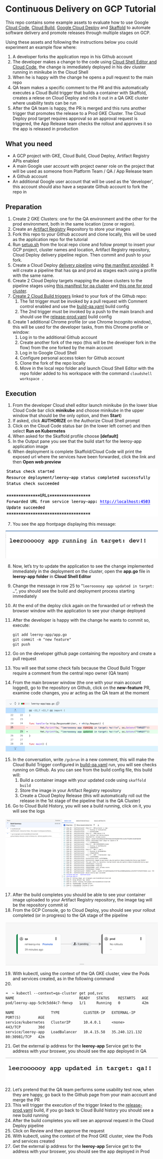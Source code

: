 # Continuous Delivery on GCP Tutorial

This repo contains some example assets to evaluate how to use Google [Cloud Code](https://cloud.google.com/code/docs/shell), [Cloud Build](https://cloud.google.com/build/docs/overview), [Google Cloud Deploy](https://cloud.google.com/deploy/docs/overview) and [Skaffold](https://skaffold.dev/) to automate software delivery and promote releases through multiple stages on GCP.

Using these assets and following the instructions below you could experiment an example flow where:
1. A developer forks the application repo in his Github account
2. The developer makes a change to the code using [Cloud Shell Editor and Cloud Code](https://cloud.google.com/code/docs/shell), the change is immediately deployed in his dev cluster running in minikube in the Cloud Shell
3. When he is happy with the change he opens a pull request to the main repo
4. QA team makes a specific comment to the PR and this automatically executes a Cloud Build trigger that builds a container with Skaffold, creates a relese on Cloud Deploy and rolls it out in a QA GKE cluster where usability tests can be run
5. After the QA team is happy, the PR is merged and this runs another trigger that promotes the release to a Prod GKE Cluster. The Cloud Deploy prod target requires approval so an approval request is triggered, the App Release team checks the rollout and approves it so the app is released in production

## What you need
* A GCP project with GKE, Cloud Build, Cloud Deploy, Artifact Registry APIs enabled
* A main Google user account with project owner role on the project that will be used as someone from Platform Team / QA / App Release team 
* A Github account
* An additional Google user account that will be used as the 'developer', this account should also have a separate Github account to fork the repo in

## Preparation

1. Create 2 GKE Clusters: one for the QA environment and the other for the prod environment, both in the same location (zone or region).
2. Create an [Artifact Registry](https://cloud.google.com/artifact-registry) Repository to store your images
3. Fork this repo to your Github account and clone locally, this will be used as the application repo for the tutorial
4. Run [setup.sh](setup.sh) from the local repo clone and follow prompt to insert your GCP project, cluster names and location, Artifact Registry repository, Cloud Deploy delivery pipeline region. Then commit and push to your fork.
5. Create a Cloud Deploy [delivery pipeline](https://cloud.google.com/deploy/docs/deploying-application#creating_your_delivery_pipeline) using [the manifest provided](clouddeploy-config/delivery-pipeline.yaml). It will create a pipeline that has qa and prod as stages each using a profile with the same name.
6. Create 2 Cloud Deploy targets mapping the above clusters to the pipeline stages using [this manifest for qa cluster](clouddeploy-config/target-qa.yaml) and [this one for prod cluster](clouddeploy-config/target-prod.yaml).
7. [Create 2 Cloud Build triggers](https://cloud.google.com/build/docs/automating-builds/create-manage-triggers) linked to your fork of the Github repo:
    1. The 1st trigger must be invoked by a pull request with Comment control enabled and use the [build-qa.yaml](build-qa.yaml) build config
    2. The 2nd trigger must be invoked by a push to the main branch and  should use the [release-prod.yaml](release-prod.yaml) build config
8. Create 1 additional Chrome profile (or use Chrome Incognito window), this will be used for the developer tasks, from this Chrome profile or window:
    1. Log in to the additional Github account
    2. Create another fork of the repo (this will be the developer fork in the flow) from the one forked by the main account
    3. Log in to Google Cloud Shell
    4. Configure personal access token for Github account
    5. Clone the fork of the repo locally
    6. Move in the local repo folder and launch Cloud Shell Editor with the repo folder added to his workspace with the command `cloudshell workspace .`



## Execution



1. From the developer Cloud shell editor launch minikube (in the lower blue Cloud Code bar click **minikube** and choose minikube in the upper window that should be the only option, and then **Start**)
2. If asked, click **AUTHORIZE** on the Authorize Cloud Shell prompt
3. Click on the Cloud Code status bar (in the lower left corner) and then select **Run on Kubernetes**
4. When asked for the Skaffold profile choose **[default]**
5. In the Output pane you see that the build start for the leeroy-app application image
6. When deployment is complete Skaffold/Cloud Code will print the exposed url where the services have been forwarded, click the link and then **Open web preview**




![alt_text](images/image1.png "image_tooltip")




7. You see the app frontpage displaying this message:



![alt_text](images/image2.png "image_tooltip")




8. Now, let’s try to update the application to see the change implemented immediately in the deployment on the cluster, open the **app.go** file in **leeroy-app folder** in **Cloud Shell Editor**
9. Change the message in row 25 to “`leeroooooy app updated in target: …`”, you should see the build and deployment process starting immediately
10. At the end of the deploy click again on the forwarded url or refresh the browser window with the application to see your change deployed
11. After the developer is happy with the change he wants to commit so, execute:

    ```
    git add leeroy-app/app.go
    git commit -m "new feature"
    git push
    ```


12. Go on the developer github page containing the repository and create a pull request 
13. You will see that some check fails because the Cloud Build Trigger require a comment from the central repo owner (QA team)
14. From the main browser window (the one with your main account logged), go to the repository on Github, click on the **new-feature** PR, examine code changes, you ar acting as the QA team at the moment




![alt_text](images/image3.png "image_tooltip")




15. In the conversation, write `/gcbrun` in a new comment, this will make the Cloud Build Trigger configured in [build-qa.yaml](build-qa.yaml) run, you will see checks running on Github. As you can see from the build config file, this build will:
    1. Build a container image with your updated code using `skaffold build`
    2. Store the image in your Artifact Registry repository
    3. Create a Cloud Deploy Release (this will automatically roll out the release in the 1st stage of the pipeline that is the QA Cluster)
16. Go to Cloud Build History, you will see a build running, click on it, you will see the logs 




![alt_text](images/image4.png "image_tooltip")




17. After the build completes you should be able to see your container image uploaded to your Artifact Registry repository, the image tag will be the repository commit id
18. From the GCP Console, go to Cloud Deploy, you should see your rollout completed (or in progress) to the QA stage of the pipeline




![alt_text](images/image5.png "image_tooltip")




19. With kubectl, using the context of the QA GKE cluster, view the Pods and services created, as in the following command
20. 


```
➜  ~ kubectl --context=qa-cluster get pod,svc
NAME                              READY   STATUS    RESTARTS   AGE
pod/leeroy-app-5c9c5dd4c7-fmnvp   1/1     Running   0          42m

NAME                 TYPE           CLUSTER-IP   EXTERNAL-IP      PORT(S)        AGE
service/kubernetes   ClusterIP      10.4.0.1     <none>           443/TCP        30d
service/leeroy-app   LoadBalancer   10.4.15.58   35.240.121.132   80:30981/TCP   42m

```



21. Get the external ip address for the **leeroy-app** Service get to the address with your broswer, you should see the app deployed in QA





![alt_text](images/image6.png "image_tooltip")




22. Let’s pretend that the QA team performs some usability test now, when they are happy, go back to the Github page from your main account and merge the PR
23. This will trigger the execution of the trigger linked to the [release-prod.yaml](release-prod.yaml) build, if you go back to Cloud Build history you should see a new build running
24. After the build completes you will see an approval request in the Cloud Deploy pipeline
25. Click on Review and then approve the request
26. With kubectl, using the context of the Prod GKE cluster, view the Pods and services created
27. Get the external ip address for the **leeroy-app** Service get to the address with your broswer, you should see the app deployed in Prod
